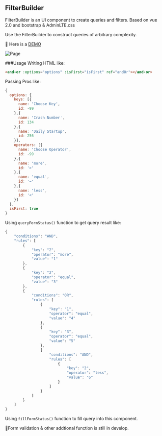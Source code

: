 ## FilterBuilder
FilterBuilder is an UI component to create queries and filters. Based on vue 2.0 and bootstrap & AdminLTE.css

Use the FilterBuilder to construct queries of arbitrary complexity.

:chestnut: Here is a [DEMO](https://akumatus.github.io/FilterBuilder/)

![Page](https://github.com/akumatus/FilterBuilder/blob/master/filter.png)

###Usage
Writing HTML like:

```html
<and-or :options="options" :isFirst="isFirst" ref="andOr"></and-or>
```

Passing Pros like:
```javascript
{
  options: {
    keys: [{
      name: 'Choose Key',
      id: -99
    },{
      name: 'Crash Number',
      id: 134
    },{
      name: 'Daily Startup',
      id: 256
    }],
    operators: [{
      name: 'Choose Operator',
      id: -99
    },{
      name: 'more',
      id: '>'
    },{
      name: 'equal',
      id: '='
    },{
      name: 'less',
      id: '<'
    }]
  },
  isFirst: true
}
```

Using `queryFormStatus()` function to get query result like:
```javascript
{
    "conditions": "AND",
    "rules": [
        {
            "key": "2",
            "operator": "more",
            "value": "1"
        },
        {
            "key": "2",
            "operator": "equal",
            "value": "3"
        },
        {
            "conditions": "OR",
            "rules": [
                {
                    "key": "1",
                    "operator": "equal",
                    "value": "4"
                },
                {
                    "key": "3",
                    "operator": "equal",
                    "value": "5"
                },
                {
                    "conditions": "AND",
                    "rules": [
                        {
                            "key": "2",
                            "operator": "less",
                            "value": "6"
                        }
                    ]
                }
            ]
        }
    ]
}
```

Using `fillFormStatus()` function to fill query into this component.

:cherries:Form validation & other addtional function is still in develop. 
